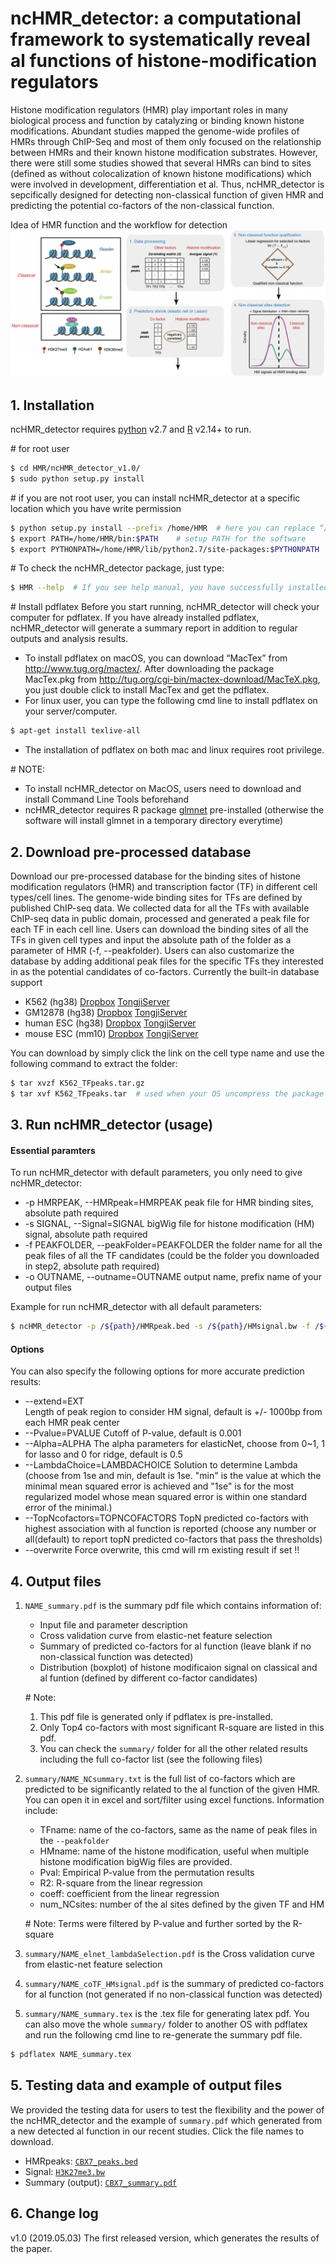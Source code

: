 # ncHMR_detector: a computational framework to systematically reveal al functions of histone-modification regulators

Histone modification regulators (HMR) play important roles in many biological process and function by catalyzing or binding known histone modifications. Abundant studies mapped the genome-wide profiles of HMRs through ChIP-Seq and most of them only focused on the relationship between HMRs and their known histone modification substrates. However, there were still some studies showed that several HMRs can bind to  sites (defined as without colocalization of known histone modifications) which were involved in development, differentiation et al. Thus, ncHMR_detector is sepcifically designed for detecting non-classical function of given HMR and predicting the potential co-factors of the non-classical function.

Idea of HMR function and the workflow for detection
![GitHub Logo](image/workflow.png)

## 1. Installation
ncHMR_detector requires [python](https://www.python.org) v2.7 and [R](https://www.r-project.org) v2.14+ to run.

\# for root user
```sh
$ cd HMR/ncHMR_detector_v1.0/
$ sudo python setup.py install  
```
\# if you are not root user, you can install ncHMR_detector at a specific location which you have write permission
```sh
$ python setup.py install --prefix /home/HMR  # here you can replace “/home/HMR” with any location 
$ export PATH=/home/HMR/bin:$PATH    # setup PATH for the software
$ export PYTHONPATH=/home/HMR/lib/python2.7/site-packages:$PYTHONPATH    # setup PYTHONPATH for module import
```
\# To check the ncHMR_detector package, just type:
```sh
$ HMR --help  # If you see help manual, you have successfully installed the ncHMR_detector
```
\# Install pdflatex 
Before you start running, ncHMR_detector will check your computer for pdflatex. If you have already installed pdflatex, ncHMR_detector will generate a summary report in addition to regular outputs and analysis results.
- To install pdflatex on macOS, you can download “MacTex” from http://www.tug.org/mactex/. After downloading the package MacTex.pkg from http://tug.org/cgi-bin/mactex-download/MacTeX.pkg, you just double click to install MacTex and get the pdflatex.
- For linux user, you can type the following cmd line to install pdflatex on your server/computer.
```sh
$ apt-get install texlive-all
```
- The installation of pdflatex on both mac and linux requires root privilege.


\# NOTE: 
- To install ncHMR_detector on MacOS, users need to download and install Command Line Tools beforehand
- ncHMR_detector requires R package [glmnet](https://cran.r-project.org/web/packages/glmnet/index.html) pre-installed (otherwise the software will install glmnet in a temporary directory everytime)

## 2. Download pre-processed database
Download our pre-processed database for the binding sites of histone modification regulators (HMR) and transcription factor (TF) in different cell types/cell lines. The genome-wide binding sites for TFs are defined by published ChIP-seq data. We collected data for all the TFs with available ChIP-seq data in public domain, processed and generated a peak file for each TF in each cell line. Users can download the binding sites of all the TFs in given cell types and input the absolute path of the folder as a parameter of HMR (-f, --peakfolder). Users can also customarize the database by adding additional peak files for the specific TFs they interested in as the potential candidates of co-factors. Currently the built-in database support 
- K562 (hg38) 
[Dropbox](https://www.dropbox.com/s/m3ocnlj52cfxg4y/K562_peaks.tar.gz?dl=0) 
[TongjiServer](http://compbio.tongji.edu.cn/compbio/public/CFpeaks_Database/GM12878_peaks.tar.gz) 
- GM12878 (hg38) 
[Dropbox](https://www.dropbox.com/s/v7jw59ljxe6l3ee/GM12878_peaks.tar.gz?dl=0) 
[TongjiServer](http://compbio.tongji.edu.cn/compbio/public/CFpeaks_Database/K562_peaks.tar.gz)  
- human ESC (hg38) 
[Dropbox](https://www.dropbox.com/s/l5bxq6g80hmqmhd/hESC_peaks.tar.gz?dl=0) 
[TongjiServer](http://compbio.tongji.edu.cn/compbio/public/CFpeaks_Database/hESC_peaks.tar.gz)  
- mouse ESC (mm10) 
[Dropbox](https://www.dropbox.com/s/t1jxtvvigybasnn/mESC_peaks.tar.gz?dl=0) 
[TongjiServer](http://compbio.tongji.edu.cn/compbio/public/CFpeaks_Database/mESC_peaks.tar.gz)  

You can download by simply click the link on the cell type name and use the following command to extract the folder:
```sh
$ tar xvzf K562_TFpeaks.tar.gz
$ tar xvf K562_TFpeaks.tar  # used when your OS uncompress the package automatically
```

## 3. Run ncHMR_detector (usage)
#### Essential paramters
To run ncHMR_detector with default parameters, you only need to give ncHMR_detector:
-   -p HMRPEAK, --HMRpeak=HMRPEAK
peak file for HMR binding sites, absolute path required
-   -s SIGNAL, --Signal=SIGNAL
bigWig file for histone modification (HM) signal, absolute path required
-   -f PEAKFOLDER, --peakFolder=PEAKFOLDER
the folder name for all the peak files of all the TF candidates (could be the folder you downloaded in step2, absolute path required)
-   -o OUTNAME, --outname=OUTNAME
output name, prefix name of your output files 

Example for run ncHMR_detector with all default parameters:
```sh
$ ncHMR_detector -p /${path}/HMRpeak.bed -s /${path}/HMsignal.bw -f /${path}/K562_TFpeaks/ -o outputname
```

#### Options
You can also specify the following options for more accurate prediction results:
-  -\-extend=EXT         
Length of peak region to consider HM signal, default is +/- 1000bp from each HMR peak center
-  -\-Pvalue=PVALUE
Cutoff of P-value, default is 0.001
-  -\-Alpha=ALPHA
The alpha parameters for elasticNet, choose from 0~1, 1 for lasso and 0 for ridge, default is 0.5
-  -\-LambdaChoice=LAMBDACHOICE
Solution to determine Lambda (choose from 1se and min, default is 1se. "min" is the value at which the minimal mean squared error is achieved and "1se" is for the most regularized model whose mean squared error is within one standard error of the minimal.)
-  -\-TopNcofactors=TOPNCOFACTORS
TopN predicted co-factors with highest association with al function is reported (choose any number or all(default) to report topN predicted co-factors that pass the thresholds)
-  -\-overwrite
Force overwrite, this cmd will rm existing result if set !!

## 4. Output files
1. `NAME_summary.pdf` is the summary pdf file which contains information of:
     - Input file and parameter description
     - Cross validation curve from elastic-net feature selection
     - Summary of predicted co-factors for al function (leave blank if no non-classical function was detected)
     - Distribution (boxplot) of histone modificaion signal on classical and al funtion (defined by different co-factor candidates)

    \# Note: 
    1. This pdf file is generated only if pdflatex is pre-installed. 
    2. Only Top4 co-factors with most significant R-square are listed in this pdf.
    3. You can check the `summary/` folder for all the other related results including the full co-factor list (see the following files)


2. `summary/NAME_NCsummary.txt` is the full list of co-factors which are predicted to be significantly related to the al function of the given HMR. You can open it in excel and sort/filter using excel functions. Information include:
    - TFname: name of the co-factors, same as the name of peak files in the `--peakfolder`
    - HMname: name of the histone modification, useful when multiple histone modification bigWig files are provided. 
    - Pval: Empirical P-value from the permutation results
    - R2: R-square from the linear regression
    - coeff: coefficient from the linear regression
    - num_NCsites: number of the al sites defined by the given TF and HM
    
    \# Note: Terms were filtered by P-value and further sorted by the R-square

3. `summary/NAME_elnet_lambdaSelection.pdf` is the Cross validation curve from elastic-net feature selection
4. `summary/NAME_coTF_HMsignal.pdf` is the summary of predicted co-factors for al function (not generated if no non-classical function was detected)
5. `summary/NAME_summary.tex` is the .tex file for generating latex pdf. You can also move the whole `summary/` folder to another OS with pdflatex and run the following cmd line to re-generate the summary pdf file. 
```sh
$ pdflatex NAME_summary.tex
```

## 5. Testing data and example of output files
We provided the testing data for users to test the flexibility and the power of the ncHMR_detector and the example of `summary.pdf` which generated from a new detected al function in our recent studies. Click the file names to download. 
- HMRpeaks: [`CBX7_peaks.bed`](https://www.python.org)
- Signal: [`H3K27me3.bw`](https://www.python.org)
- Summary (output): [`CBX7_summary.pdf`](https://www.python.org)



## 6. Change log
v1.0 (2019.05.03) The first released version, which generates the results of the paper.



